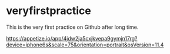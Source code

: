 # veryfirstpractice

This is the very first practice on Github after long time.

https://appetize.io/app/4jdw2ja5cxjkvepa9gymjn17rg?device=iphone6s&scale=75&orientation=portrait&osVersion=11.4
